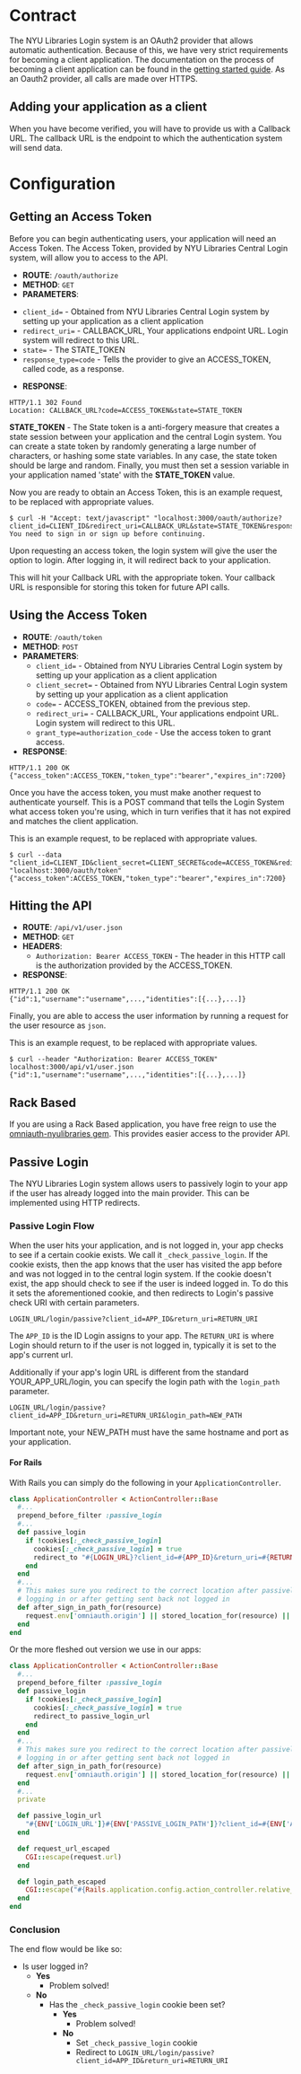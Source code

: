 # Contract

The NYU Libraries Login system is an OAuth2 provider that allows automatic authentication. Because of this, we have very strict requirements for becoming a client application. The documentation on the process of becoming a client application can be found in the [getting started guide](GETTING_STARTED.md). As an Oauth2 provider, all calls are made over HTTPS.

## Adding your application as a client

When you have become verified, you will have to provide us with a Callback URL. The callback URL is the endpoint to which the authentication system will send data.

# Configuration

## Getting an Access Token
Before you can begin authenticating users, your application will need an Access Token. The Access Token, provided by NYU Libraries Central Login system, will allow you to access to the API.

 * __ROUTE__: `/oauth/authorize`
 * __METHOD__: `GET`
 * __PARAMETERS__:
  - `client_id=` - Obtained from NYU Libraries Central Login system by setting up your application as a client application
  - `redirect_uri=` - CALLBACK_URL, Your applications endpoint URL. Login system will redirect to this URL.
  - `state=` - The STATE_TOKEN
  - `response_type=code` - Tells the provider to give an ACCESS_TOKEN, called code, as a response.
 * __RESPONSE__:
 ```
 HTTP/1.1 302 Found
 Location: CALLBACK_URL?code=ACCESS_TOKEN&state=STATE_TOKEN
 ```

__STATE_TOKEN__ - The State token is a anti-forgery measure that creates a state session between your application and the central Login system. You can create a state token by randomly generating a large number of characters, or hashing some state variables. In any case, the state token should be large and random. Finally, you must then set a session variable in your application named 'state' with the __STATE_TOKEN__ value.

Now you are ready to obtain an Access Token, this is an example request, to be replaced with appropriate values.

```
$ curl -H "Accept: text/javascript" "localhost:3000/oauth/authorize?client_id=CLIENT_ID&redirect_uri=CALLBACK_URL&state=STATE_TOKEN&response_type=code"
You need to sign in or sign up before continuing.
```
Upon requesting an access token, the login system will give the user the option to login. After logging in, it will redirect back to your application.

This will hit your Callback URL with the appropriate token. Your callback URL is responsible for storing this token for future API calls.

## Using the Access Token

* __ROUTE__: `/oauth/token`
* __METHOD__: `POST`
* __PARAMETERS__:
  - `client_id=` - Obtained from NYU Libraries Central Login system by setting up your application as a client application
  - `client_secret=` - Obtained from NYU Libraries Central Login system by setting up your application as a client application
  - `code=` - ACCESS_TOKEN, obtained from the previous step.
  - `redirect_uri=` - CALLBACK_URL, Your applications endpoint URL. Login system will redirect to this URL.
  - `grant_type=authorization_code` - Use the access token to grant  access.
* __RESPONSE__:
```
HTTP/1.1 200 OK
{"access_token":ACCESS_TOKEN,"token_type":"bearer","expires_in":7200}
```

Once you have the access token, you must make another request to authenticate yourself. This is a POST command that tells the Login System what access token you're using, which in turn verifies that it has not expired and matches the client application.

This is an example request, to be replaced with appropriate values.

```
$ curl --data "client_id=CLIENT_ID&client_secret=CLIENT_SECRET&code=ACCESS_TOKEN&redirect_uri=CALLBACK_URL&grant_type=authorization_code" "localhost:3000/oauth/token"
{"access_token":ACCESS_TOKEN,"token_type":"bearer","expires_in":7200}
```

## Hitting the API
* __ROUTE__: `/api/v1/user.json`
* __METHOD__: `GET`
* __HEADERS__:
  - `Authorization: Bearer ACCESS_TOKEN` - The header in this HTTP call is the authorization provided by the ACCESS_TOKEN.
* __RESPONSE__:
```
HTTP/1.1 200 OK
{"id":1,"username":"username",...,"identities":[{...},...]}
```

Finally, you are able to access the user information by running a request for the user resource as `json`.

This is an example request, to be replaced with appropriate values.
```
$ curl --header "Authorization: Bearer ACCESS_TOKEN" localhost:3000/api/v1/user.json
{"id":1,"username":"username",...,"identities":[{...},...]}
```

## Rack Based

If you are using a Rack Based application, you have free reign to use the [omniauth-nyulibraries gem](https://github.com/NYULibraries/omniauth-nyulibraries). This provides easier access to the provider API.

## Passive Login

The NYU Libraries Login system allows users to passively login to your app if the user has already logged into the main provider. This can be implemented using HTTP redirects.

### Passive Login Flow

When the user hits your application, and is not logged in, your app checks to see if a certain cookie exists. We call it `_check_passive_login`. If the cookie exists, then the app knows that the user has visited the app before and was not logged in to the central login system. If the cookie doesn't exist, the app should check to see if the user is indeed logged in. To do this it sets the aforementioned cookie, and then redirects to Login's passive check URI with certain parameters.

```
LOGIN_URL/login/passive?client_id=APP_ID&return_uri=RETURN_URI
```

The `APP_ID` is the ID Login assigns to your app. The `RETURN_URI` is where Login should return to if the user is not logged in, typically it is set to the app's current url.

Additionally if your app's login URL is different from the standard YOUR_APP_URL/login, you can specify the login path with the `login_path` parameter.

```
LOGIN_URL/login/passive?client_id=APP_ID&return_uri=RETURN_URI&login_path=NEW_PATH
```

Important note, your NEW_PATH must have the same hostname and port as your application.

#### For Rails

With Rails you can simply do the following in your `ApplicationController`.

```ruby
class ApplicationController < ActionController::Base
  #...
  prepend_before_filter :passive_login
  #...
  def passive_login
    if !cookies[:_check_passive_login]
      cookies[:_check_passive_login] = true
      redirect_to "#{LOGIN_URL}?client_id=#{APP_ID}&return_uri=#{RETURN_URI}&login_path=#{NEW_PATH}"
    end
  end
  #...
  # This makes sure you redirect to the correct location after passively
  # logging in or after getting sent back not logged in
  def after_sign_in_path_for(resource)
    request.env['omniauth.origin'] || stored_location_for(resource) || root_path
  end
end
```

Or the more fleshed out version we use in our apps:

```ruby
class ApplicationController < ActionController::Base
  #...
  prepend_before_filter :passive_login
  def passive_login
    if !cookies[:_check_passive_login]
      cookies[:_check_passive_login] = true
      redirect_to passive_login_url
    end
  end
  #...
  # This makes sure you redirect to the correct location after passively
  # logging in or after getting sent back not logged in
  def after_sign_in_path_for(resource)
    request.env['omniauth.origin'] || stored_location_for(resource) || root_path
  end
  #...
  private

  def passive_login_url
    "#{ENV['LOGIN_URL']}#{ENV['PASSIVE_LOGIN_PATH']}?client_id=#{ENV['APP_ID']}&return_uri=#{request_url_escaped}&login_path=#{login_path_escaped}"
  end

  def request_url_escaped
    CGI::escape(request.url)
  end

  def login_path_escaped
    CGI::escape("#{Rails.application.config.action_controller.relative_url_root}/login")
  end
end
```

### Conclusion

The end flow would be like so:

  - Is user logged in?
    - __Yes__
      - Problem solved!
    - __No__
      - Has the `_check_passive_login` cookie been set?
        - __Yes__
          - Problem solved!
        - __No__
          - Set `_check_passive_login` cookie
          - Redirect to `LOGIN_URL/login/passive?client_id=APP_ID&return_uri=RETURN_URI`
